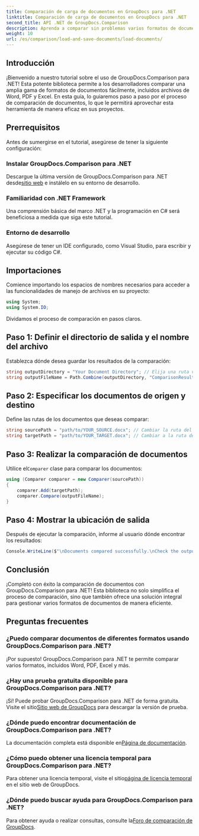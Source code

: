 ```yaml
---
title: Comparación de carga de documentos en GroupDocs para .NET
linktitle: Comparación de carga de documentos en GroupDocs para .NET
second_title: API .NET de GroupDocs.Comparison
description: Aprenda a comparar sin problemas varios formatos de documentos (incluidos Word, PDF y Excel) con esta sólida biblioteca. Este tutorial paso a paso es perfecto para desarrolladores de todos los niveles.
weight: 10
url: /es/comparison/load-and-save-documents/load-documents/
---
```

## Introducción

¡Bienvenido a nuestro tutorial sobre el uso de GroupDocs.Comparison para .NET! Esta potente biblioteca permite a los desarrolladores comparar una amplia gama de formatos de documentos fácilmente, incluidos archivos de Word, PDF y Excel. En esta guía, lo guiaremos paso a paso por el proceso de comparación de documentos, lo que le permitirá aprovechar esta herramienta de manera eficaz en sus proyectos.

## Prerrequisitos

Antes de sumergirse en el tutorial, asegúrese de tener la siguiente configuración:

### Instalar GroupDocs.Comparison para .NET
 Descargue la última versión de GroupDocs.Comparison para .NET desde[sitio web](https://releases.groupdocs.com/comparison/net/) e instálelo en su entorno de desarrollo.

### Familiaridad con .NET Framework
Una comprensión básica del marco .NET y la programación en C# será beneficiosa a medida que siga este tutorial.

### Entorno de desarrollo
Asegúrese de tener un IDE configurado, como Visual Studio, para escribir y ejecutar su código C#.

## Importaciones

Comience importando los espacios de nombres necesarios para acceder a las funcionalidades de manejo de archivos en su proyecto:

```csharp
using System;
using System.IO;
```

Dividamos el proceso de comparación en pasos claros.

## Paso 1: Definir el directorio de salida y el nombre del archivo

Establezca dónde desea guardar los resultados de la comparación:

```csharp
string outputDirectory = "Your Document Directory"; // Elija una ruta válida
string outputFileName = Path.Combine(outputDirectory, "ComparisonResult.docx");
```

## Paso 2: Especificar los documentos de origen y destino

Define las rutas de los documentos que deseas comparar:

```csharp
string sourcePath = "path/to/YOUR_SOURCE.docx"; // Cambiar la ruta del documento de origen
string targetPath = "path/to/YOUR_TARGET.docx"; // Cambiar a la ruta del documento de destino
```

## Paso 3: Realizar la comparación de documentos

 Utilice el`Comparer` clase para comparar los documentos:

```csharp
using (Comparer comparer = new Comparer(sourcePath))
{
    comparer.Add(targetPath);
    comparer.Compare(outputFileName);
}
```

## Paso 4: Mostrar la ubicación de salida

Después de ejecutar la comparación, informe al usuario dónde encontrar los resultados:

```csharp
Console.WriteLine($"\nDocuments compared successfully.\nCheck the output in: {outputDirectory}");
```

## Conclusión

¡Completó con éxito la comparación de documentos con GroupDocs.Comparison para .NET! Esta biblioteca no solo simplifica el proceso de comparación, sino que también ofrece una solución integral para gestionar varios formatos de documentos de manera eficiente.

## Preguntas frecuentes

### ¿Puedo comparar documentos de diferentes formatos usando GroupDocs.Comparison para .NET?
¡Por supuesto! GroupDocs.Comparison para .NET te permite comparar varios formatos, incluidos Word, PDF, Excel y más.

### ¿Hay una prueba gratuita disponible para GroupDocs.Comparison para .NET?
 ¡Sí! Puede probar GroupDocs.Comparison para .NET de forma gratuita. Visite el sitio[Sitio web de GroupDocs](https://releases.groupdocs.com/) para descargar la versión de prueba.

### ¿Dónde puedo encontrar documentación de GroupDocs.Comparison para .NET?
 La documentación completa está disponible en[Página de documentación](https://reference.groupdocs.com/comparison/net/).

### ¿Cómo puedo obtener una licencia temporal para GroupDocs.Comparison para .NET?
 Para obtener una licencia temporal, visite el sitio[página de licencia temporal](https://purchase.groupdocs.com/temporary-license/) en el sitio web de GroupDocs.

### ¿Dónde puedo buscar ayuda para GroupDocs.Comparison para .NET?
 Para obtener ayuda o realizar consultas, consulte la[Foro de comparación de GroupDocs](https://forum.groupdocs.com/c/comparison/12).